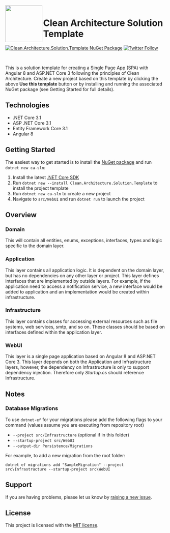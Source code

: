  <img align="left" width="116" height="116" src="https://raw.githubusercontent.com/jasontaylordev/CleanArchitectureSolutionTemplate/master/.github/icon.png" />
 
 # Clean Architecture Solution Template
[![Clean.Architecture.Solution.Template NuGet Package](https://img.shields.io/badge/nuget-1.0.5-blue)](https://www.nuget.org/packages/Clean.Architecture.Solution.Template)
[![Twitter Follow](https://img.shields.io/twitter/follow/jasontaylordev.svg?style=social&label=Follow)](https://twitter.com/jasontaylordev)

<br/>

This is a solution template for creating a Single Page App (SPA) with Angular 8 and ASP.NET Core 3 following the principles of Clean Architecture. Create a new project based on this template by clicking the above **Use this template** button or by installing and running the associated NuGet package (see Getting Started for full details). 


## Technologies
* .NET Core 3.1
* ASP .NET Core 3.1
* Entity Framework Core 3.1
* Angular 8

## Getting Started

The easiest way to get started is to install the [NuGet package](https://www.nuget.org/packages/Clean.Architecture.Solution.Template) and run `dotnet new ca-sln`:

1. Install the latest [.NET Core SDK](https://dotnet.microsoft.com/download)
2. Run `dotnet new --install Clean.Architecture.Solution.Template` to install the project template
3. Run `dotnet new ca-sln` to create a new project
4. Navigate to `src/WebUI` and run `dotnet run` to launch the project

## Overview

### Domain

This will contain all entities, enums, exceptions, interfaces, types and logic specific to the domain layer.


### Application

This layer contains all application logic. It is dependent on the domain layer, but has no dependencies on any other layer or project. This layer defines interfaces that are implemented by outside layers. For example, if the application need to access a notification service, a new interface would be added to application and an implementation would be created within infrastructure.


### Infrastructure

This layer contains classes for accessing external resources such as file systems, web services, smtp, and so on. These classes should be based on interfaces defined within the application layer.

### WebUI

This layer is a single page application based on Angular 8 and ASP.NET Core 3. This layer depends on both the Application and Infrastructure layers, however, the dependency on Infrastructure is only to support dependency injection. Therefore only *Startup.cs* should reference Infrastructure.

## Notes

### Database Migrations

To use `dotnet-ef` for your migrations please add the following flags to your command (values assume you are executing from repository root)

- `--project src/Infrastructure` (optional if in this folder)
- `--startup-project src/WebUI`
- `--output-dir Persistence/Migrations`

For example, to add a new migration from the root folder:

 `dotnet ef migrations add "SampleMigration" --project src\Infrastructure --startup-project src\WebUI`

## Support

If you are having problems, please let us know by [raising a new issue](https://github.com/jasontaylordev/CleanArchitectureSolutionTemplate/issues/new/choose).

## License

This project is licensed with the [MIT license](LICENSE).
